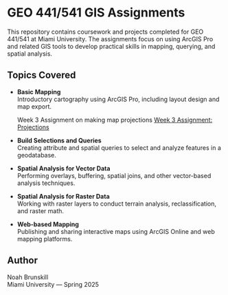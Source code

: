# GEO 441/541 GIS Assignments

This repository contains coursework and projects completed for GEO 441/541 at Miami University. The assignments focus on using ArcGIS Pro and related GIS tools to develop practical skills in mapping, querying, and spatial analysis.

## Topics Covered

- **Basic Mapping**  
  Introductory cartography using ArcGIS Pro, including layout design and map export.

  Week 3 Assignment on making map projections [Week 3 Assignment: Projections](https://github.com/your-username/your-repo/blob/main/Assignments/week3_projections.ipynb)

- **Build Selections and Queries**  
  Creating attribute and spatial queries to select and analyze features in a geodatabase.

- **Spatial Analysis for Vector Data**  
  Performing overlays, buffering, spatial joins, and other vector-based analysis techniques.

- **Spatial Analysis for Raster Data**  
  Working with raster layers to conduct terrain analysis, reclassification, and raster math.

- **Web-based Mapping**  
  Publishing and sharing interactive maps using ArcGIS Online and web mapping platforms.

## Author

Noah Brunskill  
Miami University — Spring 2025
